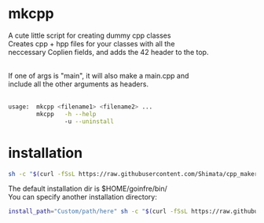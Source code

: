 # mkcpp
A cute little script for creating dummy cpp classes <br>
Creates cpp + hpp files for your classes with all the <br>
neccessary Coplien fields, and adds the 42 header to the top. <br><br>

If one of args is "main", it will also make a main.cpp and <br>include all the other arguments as headers. <br><br>

```bash
usage:	mkcpp <filename1> <filename2> ...
		mkcpp	-h --help
				-u --uninstall
```

# installation
```bash
sh -c "$(curl -fSsL https://raw.githubusercontent.com/Shimata/cpp_maker/master/install.sh)"
```
The default installation dir is $HOME/goinfre/bin/<br>
You can specify another installation directory: <br>
```bash
install_path="Custom/path/here" sh -c "$(curl -fSsL https://raw.githubusercontent.com/Shimata/cpp_maker/master/install.sh)"
```

